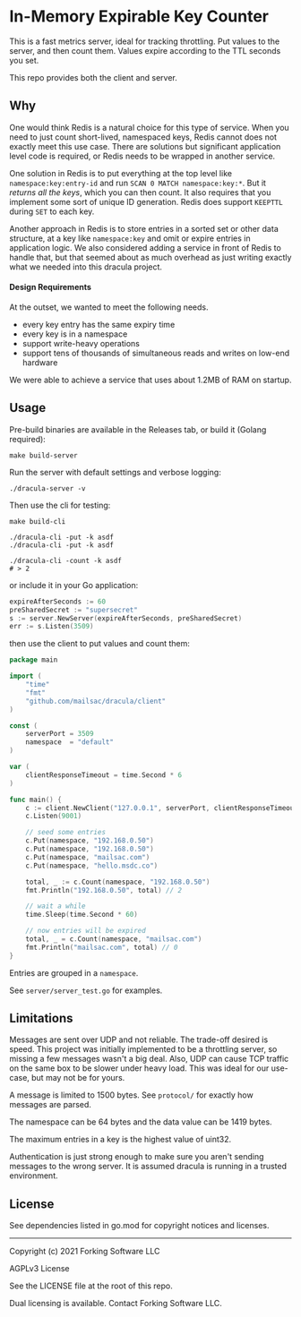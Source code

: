 # In-Memory Expirable Key Counter

This is a fast metrics server, ideal for tracking throttling. Put values to the server, and then count them. Values
expire according to the TTL seconds you set.

This repo provides both the client and server.

## Why

One would think Redis is a natural choice for this type of service. When you need to just count short-lived, namespaced
keys, Redis cannot does not exactly meet this use case. There are solutions but significant application level code is
required, or Redis needs to be wrapped in another service.

One solution in Redis is to put everything at the top level like `namespace:key:entry-id` and
run `SCAN 0 MATCH namespace:key:*`. But it *returns all the keys*, which you can then count. It also requires that you
implement some sort of unique ID generation. Redis does support `KEEPTTL` during `SET` to each key.

Another approach in Redis is to store entries in a sorted set or other data structure, at a key like `namespace:key` and
omit or expire entries in application logic. We also considered adding a service in front of Redis to handle that, but
that seemed about as much overhead as just writing exactly what we needed into this dracula project.

#### Design Requirements

At the outset, we wanted to meet the following needs.

- every key entry has the same expiry time
- every key is in a namespace
- support write-heavy operations
- support tens of thousands of simultaneous reads and writes on low-end hardware

We were able to achieve a service that uses about 1.2MB of RAM on startup.

## Usage

Pre-build binaries are available in the Releases tab, or build it (Golang required):

```
make build-server
```

Run the server with default settings and verbose logging:

```
./dracula-server -v
```

Then use the cli for testing:

```
make build-cli

./dracula-cli -put -k asdf
./dracula-cli -put -k asdf

./dracula-cli -count -k asdf
# > 2
```

or include it in your Go application:

```go
expireAfterSeconds := 60
preSharedSecret := "supersecret"
s := server.NewServer(expireAfterSeconds, preSharedSecret)
err := s.Listen(3509)
```

then use the client to put values and count them:

```go
package main

import (
	"time"
	"fmt"
	"github.com/mailsac/dracula/client"
)

const (
	serverPort = 3509
	namespace  = "default"
)

var (
	clientResponseTimeout = time.Second * 6
)

func main() {
	c := client.NewClient("127.0.0.1", serverPort, clientResponseTimeout)
	c.Listen(9001)

	// seed some entries
	c.Put(namespace, "192.168.0.50")
	c.Put(namespace, "192.168.0.50")
	c.Put(namespace, "mailsac.com")
	c.Put(namespace, "hello.msdc.co")

	total, _ := c.Count(namespace, "192.168.0.50")
	fmt.Println("192.168.0.50", total) // 2

	// wait a while
	time.Sleep(time.Second * 60)

	// now entries will be expired
	total, _ = c.Count(namespace, "mailsac.com")
	fmt.Println("mailsac.com", total) // 0
}

```

Entries are grouped in a `namespace`.

See `server/server_test.go` for examples.

## Limitations

Messages are sent over UDP and not reliable. The trade-off desired is speed. This project was initially implemented to
be a throttling server, so missing a few messages wasn't a big deal. Also, UDP can cause TCP traffic on the same box to
be slower under heavy load. This was ideal for our use-case, but may not be for yours.

A message is limited to 1500 bytes. See `protocol/` for exactly how messages are parsed.

The namespace can be 64 bytes and the data value can be 1419 bytes.

The maximum entries in a key is the highest value of uint32.

Authentication is just strong enough to make sure you aren't sending messages to the wrong server. It is assumed dracula
is running in a trusted environment.

## License

See dependencies listed in go.mod for copyright notices and licenses.

----

Copyright (c) 2021 Forking Software LLC

AGPLv3 License

See the LICENSE file at the root of this repo.

Dual licensing is available. Contact Forking Software LLC.
